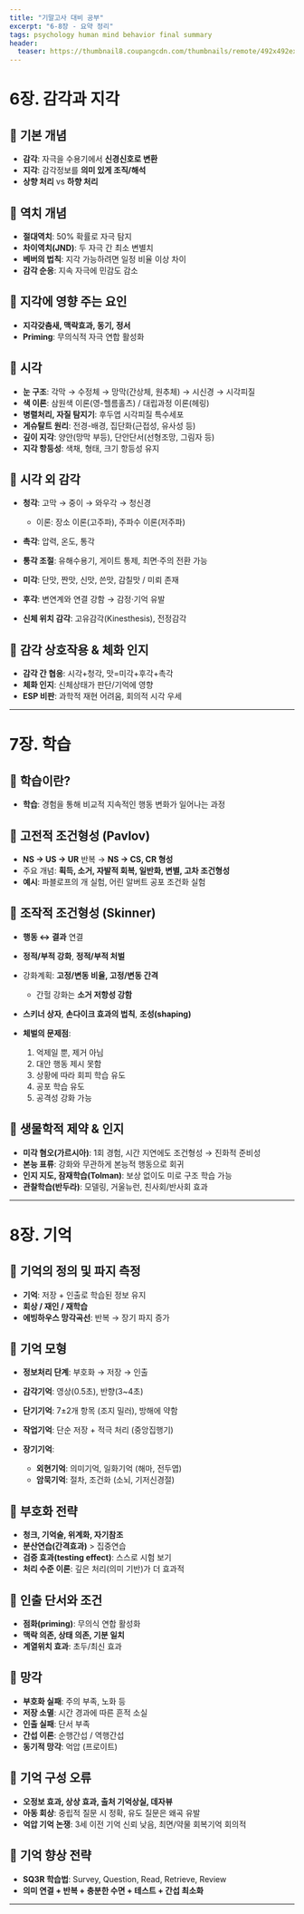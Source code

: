 ```yaml
---
title: "기말고사 대비 공부"
excerpt: "6-8장 - 요약 정리"
tags: psychology human mind behavior final summary
header:
  teaser: https://thumbnail8.coupangcdn.com/thumbnails/remote/492x492ex/image/retail-product-api/A00077021/100209435/111776127/main/9791162263631_L.jpg
---
```


# 6장. 감각과 지각

## 🔹 기본 개념

* **감각**: 자극을 수용기에서 **신경신호로 변환**
* **지각**: 감각정보를 **의미 있게 조직/해석**
* **상향 처리** vs **하향 처리**

## 🔹 역치 개념

* **절대역치**: 50% 확률로 자극 탐지
* **차이역치(JND)**: 두 자극 간 최소 변별치
* **베버의 법칙**: 지각 가능하려면 일정 비율 이상 차이
* **감각 순응**: 지속 자극에 민감도 감소

## 🔹 지각에 영향 주는 요인

* **지각갖춤새, 맥락효과, 동기, 정서**
* **Priming**: 무의식적 자극 연합 활성화

## 🔹 시각

* **눈 구조**: 각막 → 수정체 → 망막(간상체, 원추체) → 시신경 → 시각피질
* **색 이론**: 삼원색 이론(영-헬름홀츠) / 대립과정 이론(헤링)
* **병렬처리, 자질 탐지기**: 후두엽 시각피질 특수세포
* **게슈탈트 원리**: 전경-배경, 집단화(근접성, 유사성 등)
* **깊이 지각**: 양안(망막 부등), 단안단서(선형조망, 그림자 등)
* **지각 항등성**: 색채, 형태, 크기 항등성 유지

## 🔹 시각 외 감각

* **청각**: 고막 → 중이 → 와우각 → 청신경

  * 이론: 장소 이론(고주파), 주파수 이론(저주파)
* **촉각**: 압력, 온도, 통각
* **통각 조절**: 유해수용기, 게이트 통제, 최면·주의 전환 가능
* **미각**: 단맛, 짠맛, 신맛, 쓴맛, 감칠맛 / 미뢰 존재
* **후각**: 변연계와 연결 강함 → 감정·기억 유발
* **신체 위치 감각**: 고유감각(Kinesthesis), 전정감각

## 🔹 감각 상호작용 & 체화 인지

* **감각 간 협응**: 시각+청각, 맛=미각+후각+촉각
* **체화 인지**: 신체상태가 판단/기억에 영향
* **ESP 비판**: 과학적 재현 어려움, 회의적 시각 우세

---

# 7장. 학습

## 🔹 학습이란?

* **학습**: 경험을 통해 비교적 지속적인 행동 변화가 일어나는 과정

## 🔹 고전적 조건형성 (Pavlov)

* **NS → US → UR** 반복 → **NS → CS, CR 형성**
* 주요 개념: **획득, 소거, 자발적 회복, 일반화, 변별, 고차 조건형성**
* **예시**: 파블로프의 개 실험, 어린 알버트 공포 조건화 실험

## 🔹 조작적 조건형성 (Skinner)

* **행동 ↔ 결과** 연결
* **정적/부적 강화**, **정적/부적 처벌**
* 강화계획: **고정/변동 비율, 고정/변동 간격**

  * 간헐 강화는 **소거 저항성 강함**
* **스키너 상자**, **손다이크 효과의 법칙**, **조성(shaping)**
* **체벌의 문제점**:

  1. 억제일 뿐, 제거 아님
  2. 대안 행동 제시 못함
  3. 상황에 따라 회피 학습 유도
  4. 공포 학습 유도
  5. 공격성 강화 가능

## 🔹 생물학적 제약 & 인지

* **미각 혐오(가르시아)**: 1회 경험, 시간 지연에도 조건형성 → 진화적 준비성
* **본능 표류**: 강화와 무관하게 본능적 행동으로 회귀
* **인지 지도, 잠재학습(Tolman)**: 보상 없이도 미로 구조 학습 가능
* **관찰학습(반두라)**: 모델링, 거울뉴런, 친사회/반사회 효과

---

# 8장. 기억

## 🔹 기억의 정의 및 파지 측정

* **기억**: 저장 + 인출로 학습된 정보 유지
* **회상 / 재인 / 재학습**
* **에빙하우스 망각곡선**: 반복 → 장기 파지 증가

## 🔹 기억 모형

* **정보처리 단계**: 부호화 → 저장 → 인출
* **감각기억**: 영상(0.5초), 반향(3\~4초)
* **단기기억**: 7±2개 항목 (조지 밀러), 방해에 약함
* **작업기억**: 단순 저장 + 적극 처리 (중앙집행기)
* **장기기억**:

  * **외현기억**: 의미기억, 일화기억 (해마, 전두엽)
  * **암묵기억**: 절차, 조건화 (소뇌, 기저신경절)

## 🔹 부호화 전략

* **청크, 기억술, 위계화, 자기참조**
* **분산연습(간격효과)** > 집중연습
* **검증 효과(testing effect)**: 스스로 시험 보기
* **처리 수준 이론**: 깊은 처리(의미 기반)가 더 효과적

## 🔹 인출 단서와 조건

* **점화(priming)**: 무의식 연합 활성화
* **맥락 의존, 상태 의존, 기분 일치**
* **계열위치 효과**: 초두/최신 효과

## 🔹 망각

* **부호화 실패**: 주의 부족, 노화 등
* **저장 소멸**: 시간 경과에 따른 흔적 소실
* **인출 실패**: 단서 부족
* **간섭 이론**: 순행간섭 / 역행간섭
* **동기적 망각**: 억압 (프로이트)

## 🔹 기억 구성 오류

* **오정보 효과, 상상 효과, 출처 기억상실, 데자뷰**
* **아동 회상**: 중립적 질문 시 정확, 유도 질문은 왜곡 유발
* **억압 기억 논쟁**: 3세 이전 기억 신뢰 낮음, 최면/약물 회복기억 회의적

## 🔹 기억 향상 전략

* **SQ3R 학습법**: Survey, Question, Read, Retrieve, Review
* **의미 연결 + 반복 + 충분한 수면 + 테스트 + 간섭 최소화**

---